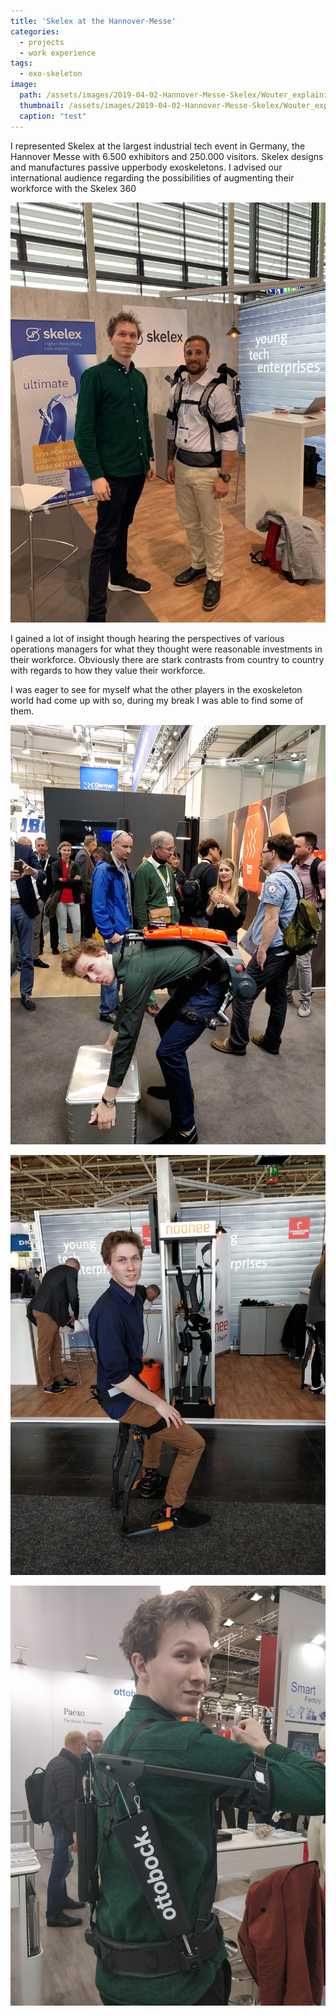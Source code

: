 ```yaml
---
title: 'Skelex at the Hannover-Messe'
categories:
  - projects
  - work experience
tags:
  - exo-skeleton
image: 
  path: /assets/images/2019-04-02-Hannover-Messe-Skelex/Wouter_explaining_Skelex_360.jpg
  thumbnail: /assets/images/2019-04-02-Hannover-Messe-Skelex/Wouter_explaining_Skelex_360.jpg
  caption: "test"
---
```


<!-- 
![Wouter_explaining_Skelex_360.jpg](/assets/images/2019-04-02-Hannover-Messe-Skelex/Wouter_explaining_Skelex_360.jpg) -->

I represented Skelex at the largest industrial tech event in Germany, the Hannover Messe with 6.500 exhibitors and 250.000 visitors. Skelex designs and manufactures passive upperbody exoskeletons. I advised our international audience regarding the possibilities of augmenting their workforce with the Skelex 360



![0.jpg](/assets/images/2019-04-02-Hannover-Messe-Skelex/0.jpg)

I gained a lot of insight though hearing the perspectives of various operations managers for what they thought were reasonable investments in their workforce. 
Obviously there are stark contrasts from country to country with regards to how they value their workforce.

I was eager to see for myself what the other players in the exoskeleton world had come up with so, during my break I was able to find some of them.

![geman_bionx_gif.gif](/assets/images/2019-04-02-Hannover-Messe-Skelex/geman_bionx_gif.gif)
<!-- 
![german_bionx.jpg](/assets/images/2019-04-02-Hannover-Messe-Skelex/german_bionx.jpg) -->

![noonee.jpg](/assets/images/2019-04-02-Hannover-Messe-Skelex/noonee.jpg)

![paexo.jpg](/assets/images/2019-04-02-Hannover-Messe-Skelex/paexo.jpg)
